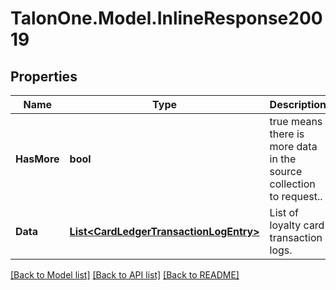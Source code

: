 # TalonOne.Model.InlineResponse20019
## Properties

Name | Type | Description | Notes
------------ | ------------- | ------------- | -------------
**HasMore** | **bool** | true means there is more data in the source collection to request.. | 
**Data** | [**List&lt;CardLedgerTransactionLogEntry&gt;**](CardLedgerTransactionLogEntry.md) | List of loyalty card transaction logs. | 

[[Back to Model list]](../README.md#documentation-for-models) [[Back to API list]](../README.md#documentation-for-api-endpoints) [[Back to README]](../README.md)

